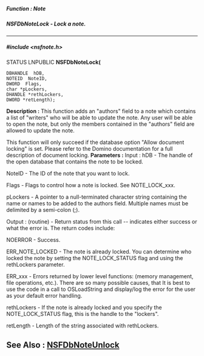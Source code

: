 ##### Function : Note
##### NSFDbNoteLock - Lock a note.
---
##### #include <nsfnote.h>
STATUS LNPUBLIC **NSFDbNoteLock(**

	DBHANDLE  hDB,
	NOTEID  NoteID,
	DWORD  Flags,
	char *pLockers,
	DHANDLE *rethLockers,
	DWORD *retLength);
**Description :**
This function adds an "authors" field to a note which contains a list of 
"writers" who will be able to update the note.  Any user will be able to open 
the note, but only the members contained in the "authors" field are allowed to 
update the note.  

This function will only succeed if the database option "Allow document locking" 
is set.  Please refer to the Domino documentation for a full description of 
document locking.
**Parameters :**
Input :
hDB  -  The handle of the open database that contains the note to be locked.

NoteID  -  The ID of the note that you want to lock.

Flags  -  Flags to control how a note is locked.  See NOTE_LOCK_xxx.

pLockers  -  A pointer to a null-terminated character string containing the name or names to be added to the authors field.  Multiple names must be delimited by a semi-colon (;).

Output :
(routine)  -  Return status from this call -- indicates either success or what the error is. The return codes include:

NOERROR - Success.

ERR_NOTE_LOCKED - The note is already locked.  You can determine who locked the note by setting the NOTE_LOCK_STATUS flag  and using the rethLockers parameter.

ERR_xxx - Errors returned by lower level functions: (memory management, file operations, etc.).  There are so many possible causes, that It is best to use the code in a call to OSLoadString and display/log the error for the user as your default error handling.


rethLockers  -  If the note is already locked and you specify the NOTE_LOCK_STATUS flag, this is the handle to the "lockers".

retLength  -  Length of the string associated with rethLockers.

**See Also :**
[NSFDbNoteUnlock](D:/md_files/NSFDbNoteUnlock.md)
---
